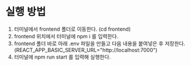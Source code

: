 # 실행 방법

1. 터미널에서 frontend 폴더로 이동한다. (cd frontend)
2. frontend 위치에서 터미널에 npm i 를 입력한다.
3. frontend 폴더 바로 아래 .env 파일을 만들고 다음 내용을 붙여넣은 후 저장한다.(REACT_APP_BASIC_SERVER_URL="http://localhost:7000")
4. 터미널에 npm run start 를 입력해 실행한다.